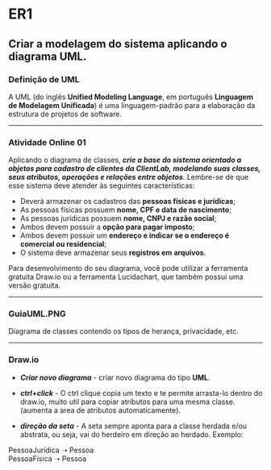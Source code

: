 # ER1 

## Criar a modelagem do sistema aplicando o diagrama UML.

### Definição de UML 
 
A UML (do inglês **Unified Modeling Language**, em português **Linguagem de Modelagem Unificada**) é uma linguagem-padrão para a elaboração da estrutura de projetos de software.

----------------------------------------------------------------------

### Atividade Online 01
 
Aplicando o diagrama de classes, **_crie a base do sistema orientado a objetos para cadastro de clientes da ClientLab, modelando suas classes, seus atributos, operações e relações entre objetos_**. Lembre-se de que esse sistema deve atender às seguintes características:
 
- Deverá armazenar os cadastros das **pessoas físicas e jurídicas**;
- As pessoas físicas possuem **nome, CPF e data de nascimento**;  
- As pessoas jurídicas possuem **nome, CNPJ e razão social**;         
- Ambos devem possuir a **opção para pagar imposto**;
- Ambos devem possuir um **endereço e indicar se o endereço é comercial ou residencial**;  
- O sistema deve armazenar seus **registros em arquivos**.
 
Para desenvolvimento do seu diagrama, você pode utilizar a ferramenta gratuita Draw.io ou a ferramenta Lucidachart, que também possui uma versão gratuita.

----------------------------------------------------------------------

### GuiaUML.PNG
 
Diagrama de classes contendo os tipos de herança, privacidade, etc.

----------------------------------------------------------------------

### Draw.io

- _**Criar novo diagrama**_ - criar novo diagrama do tipo **UML**.

- _**ctrl+click**_ - O ctrl clique copia um texto e te permite arrasta-lo dentro do draw.io, muito util para copiar atributos para uma mesma classe. (aumenta a area de atributos automaticamente).

- _**direção da seta**_ - A seta sempre aponta para a classe herdada e/ou abstrata, ou seja, vai do herdeiro em direção ao herdado. Exemplo:

PessoaJurídica ➝ Pessoa  
PessoaFísica ➝ Pessoa



































